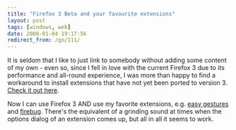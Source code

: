 ```yaml
---
title: "Firefox 3 Beta and your favourite extensions"
layout: post
tags: [windows, web]
date: 2008-01-04 19:17:56
redirect_from: /go/111/
---
```


It is seldom that I like to just link to somebody without adding some content of my own - even so, since I fell in love with the current Firefox 3 due to its performance and all-round experience, I was more than happy to find a workaround to install extensions that have not yet been ported to version 3. [Check it out here](http://abaditya.wordpress.com/2007/12/19/firefox-3-beta-2-and-incompatible-extension-workarounds/).

Now I can use Firefox 3 AND use my favorite extensions, e.g. [easy gestures](http://easygestures.mozdev.org/) and [firebug](http://www.getfirebug.com/). There's the equivalent of a grinding sound at times when the options dialog of an extension comes up, but all in all it seems to work.